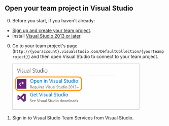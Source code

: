 ##	Open your team project in Visual Studio

0. Before you start, if you haven't already:

 * [Sign up and create your team project](../../accounts/create-account-with-work-school.md).
 * Install [Visual Studio 2013 or later](https://www.visualstudio.com/downloads).

0. Go to your team project's page 
(```http://{youraccount}.visualstudio.com/DefaultCollection/{yourteamproject}```)
and then open Visual Studio to connect to your team project.

	![On your team project overview page, click Open in Visual Studio](../../_shared/_img/GoHomeOpenInVisualStudio.png)

0. Sign in to Visual Studio Team Services from Visual Studio. 
